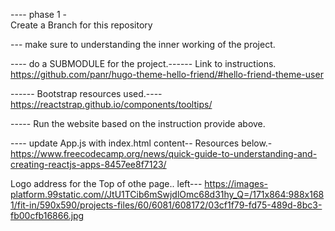  ---- phase 1 -  
 Create a Branch for this repository

 --- make sure to understanding the inner working of the project. 


 ---- do a SUBMODULE for the project.------
  Link to instructions. 
   https://github.com/panr/hugo-theme-hello-friend/#hello-friend-theme-user

------ Bootstrap resources used.----
https://reactstrap.github.io/components/tooltips/

----- Run the website based on the instruction provide above.

---- update App.js with index.html content-- Resources below.-  
https://www.freecodecamp.org/news/quick-guide-to-understanding-and-creating-reactjs-apps-8457ee8f7123/

 Logo address for the Top of othe page.. left--- https://images-platform.99static.com//JtU1TCib6mSwjdlOmc68d31hy_Q=/171x864:988x1681/fit-in/590x590/projects-files/60/6081/608172/03cf1f79-fd75-489d-8bc3-fb00cfb16866.jpg
